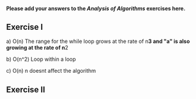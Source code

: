 #### Please add your answers to the ***Analysis of  Algorithms*** exercises here.

## Exercise I

a) O(n) The range for the while loop grows at the rate of n**3 and "a" is also growing at the rate of n**2


b) O(n^2) Loop within a loop


c) O(n) n doesnt affect the algorithm 

## Exercise II


